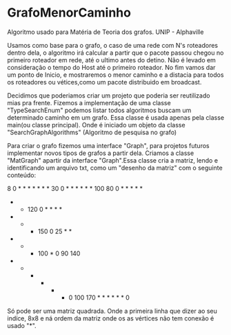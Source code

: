 # GrafoMenorCaminho
Algoritmo usado para Matéria de Teoria dos grafos.
UNIP - Alphaville

Usamos como base para o grafo, o caso de uma rede com N's roteadores dentro dela, o algoritmo irá calcular a partir que o pacote passou chegou no primeiro roteador em rede, até o ultimo antes do detino. Não é levado em consideração o tempo do Host até o primeiro roteador.
No fim vamos dar um ponto de Inicio, e mostraremos o menor caminho e a distacia para todos os roteadores ou vétices,como um pacote distribuido em broadcast.


Decidimos que poderiamos criar um projeto que poderia ser reutilizado mias pra frente.
Fizemos a implementação de uma classe "TypeSearchEnum" podemos listar todos algoritmos buscam um determinado caminho em um grafo.
Essa classe é usada apenas pela classe main(ou classe principal). Onde é iniciado um objeto da classe "SearchGraphAlgorithms" (Algoritmo de pesquisa no grafo)

Para criar o grafo fizemos uma interface "Graph", para projetos futuros implementar novos tipos de grafos a partir dela.
Criamos a classe "MatGraph" apartir da interface "Graph".Essa classe cria a matriz, lendo e identificando um arquivo txt, como um "desenho da matriz" com o seguinte conteúdo:

8
0 * * * * * * *
30 0 * * * * * *
100 80 0 * * * * *
* * 120 0 * * * *
* * * 150 0 25 * * 
* * * 100 * 0 90 140
* * * * * * 0 100
170 * * * * * * 0


Só pode ser uma matriz quadrada.
Onde a primeira linha que dizer ao seu indíce, 8x8
e ná ordem da matriz onde os as vértices não tem conexão é usado "*".


